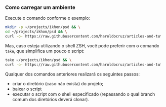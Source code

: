 ### Como carregar um ambiente

Execute o comando conforme o exemplo:
```sh
mkdir -p ~/projects/ikhon/psd && \
cd ~/projects/ikhon/psd && \
curl -o- https://raw.githubusercontent.com/haroldocruz/articles-and-tutorials/main/environments/quickstart-cee-sigas.sh | sh -s -- -b develop
```

Mas, caso esteja utilizando o shell ZSH, você pode preferir com o comando `take`, que simplifica um pouco o script:
```sh
take ~/projects/ikhon/psd && \
curl -o- https://raw.githubusercontent.com/haroldocruz/articles-and-tutorials/main/environments/quickstart-cee-sigas.sh | sh -s -- -b develop
```

Qualquer dos comandos anteriores realizará os seguintes passos:
- criar o diretório (caso não exista) do projeto;
- baixar o script
- executar o script com o shell especificado (repassando o qual branch comum dos diretórios deverá clonar).
